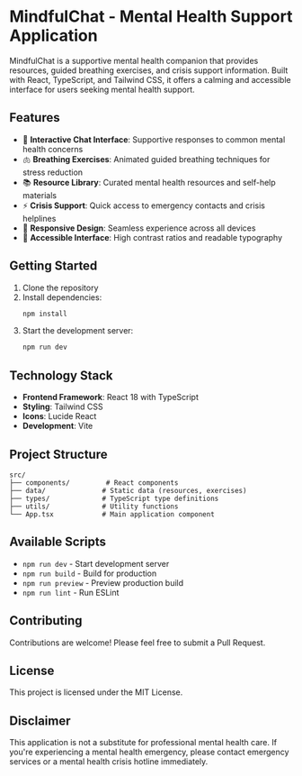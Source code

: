 # MindfulChat - Mental Health Support Application

MindfulChat is a supportive mental health companion that provides resources, guided breathing exercises, and crisis support information. Built with React, TypeScript, and Tailwind CSS, it offers a calming and accessible interface for users seeking mental health support.

## Features

- 💬 **Interactive Chat Interface**: Supportive responses to common mental health concerns
- 🫁 **Breathing Exercises**: Animated guided breathing techniques for stress reduction
- 📚 **Resource Library**: Curated mental health resources and self-help materials
- ⚡ **Crisis Support**: Quick access to emergency contacts and crisis helplines
- 📱 **Responsive Design**: Seamless experience across all devices
- 🎨 **Accessible Interface**: High contrast ratios and readable typography

## Getting Started

1. Clone the repository
2. Install dependencies:
   ```bash
   npm install
   ```
3. Start the development server:
   ```bash
   npm run dev
   ```

## Technology Stack

- **Frontend Framework**: React 18 with TypeScript
- **Styling**: Tailwind CSS
- **Icons**: Lucide React
- **Development**: Vite

## Project Structure

```
src/
├── components/         # React components
├── data/              # Static data (resources, exercises)
├── types/             # TypeScript type definitions
├── utils/             # Utility functions
└── App.tsx            # Main application component
```

## Available Scripts

- `npm run dev` - Start development server
- `npm run build` - Build for production
- `npm run preview` - Preview production build
- `npm run lint` - Run ESLint

## Contributing

Contributions are welcome! Please feel free to submit a Pull Request.

## License

This project is licensed under the MIT License.

## Disclaimer

This application is not a substitute for professional mental health care. If you're experiencing a mental health emergency, please contact emergency services or a mental health crisis hotline immediately.
